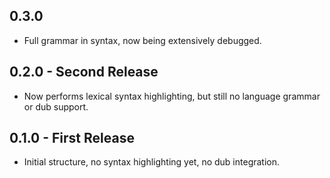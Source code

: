 ## 0.3.0
* Full grammar in syntax, now being extensively debugged.

## 0.2.0 - Second Release
* Now performs lexical syntax highlighting, but still no language grammar or dub support.

## 0.1.0 - First Release
* Initial structure, no syntax highlighting yet, no dub integration.
